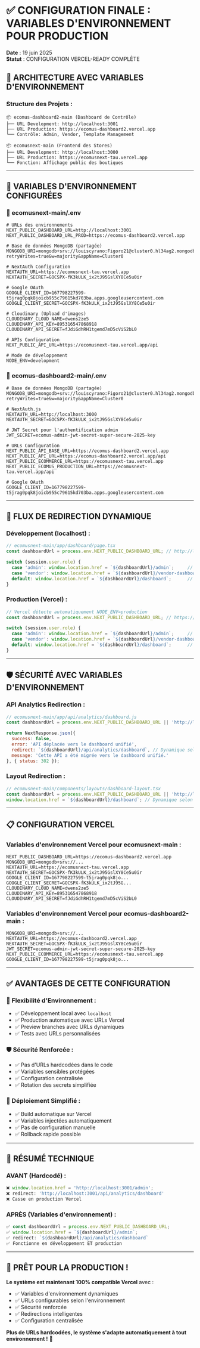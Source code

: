# ✅ CONFIGURATION FINALE : VARIABLES D'ENVIRONNEMENT POUR PRODUCTION

**Date** : 19 juin 2025  
**Statut** : CONFIGURATION VERCEL-READY COMPLÈTE  

## 🎯 ARCHITECTURE AVEC VARIABLES D'ENVIRONNEMENT

### **Structure des Projets** :
```
📦 ecomus-dashboard2-main (Dashboard de Contrôle)
├── URL Development: http://localhost:3001
├── URL Production: https://ecomus-dashboard2.vercel.app
└── Contrôle: Admin, Vendor, Template Management

📦 ecomusnext-main (Frontend des Stores) 
├── URL Development: http://localhost:3000
├── URL Production: https://ecomusnext-tau.vercel.app
└── Fonction: Affichage public des boutiques
```

---

## 🔧 VARIABLES D'ENVIRONNEMENT CONFIGURÉES

### **📁 ecomusnext-main/.env**
```properties
# URLs des environnements
NEXT_PUBLIC_DASHBOARD_URL=http://localhost:3001
NEXT_PUBLIC_DASHBOARD_URL_PROD=https://ecomus-dashboard2.vercel.app

# Base de données MongoDB (partagée)
MONGODB_URI=mongodb+srv://louiscyrano:Figoro21@cluster0.hl34ag2.mongodb.net/ecomusnext?retryWrites=true&w=majority&appName=Cluster0

# NextAuth Configuration
NEXTAUTH_URL=https://ecomusnext-tau.vercel.app
NEXTAUTH_SECRET=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

# Google OAuth
GOOGLE_CLIENT_ID=167798227599-t5jrag0pqk8joicb955c79615kd703ba.apps.googleusercontent.com
GOOGLE_CLIENT_SECRET=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

# Cloudinary (Upload d'images)
CLOUDINARY_CLOUD_NAME=dwens2ze5
CLOUDINARY_API_KEY=895316547868918
CLOUDINARY_API_SECRET=fJdiGdhRH1tgemd7mD5cViS2bL0

# APIs Configuration
NEXT_PUBLIC_API_URL=https://ecomusnext-tau.vercel.app/api

# Mode de développement
NODE_ENV=development
```

### **📁 ecomus-dashboard2-main/.env**
```properties
# Base de données MongoDB (partagée)
MONGODB_URI=mongodb+srv://louiscyrano:Figoro21@cluster0.hl34ag2.mongodb.net/ecomusnext?retryWrites=true&w=majority&appName=Cluster0

# NextAuth.js
NEXTAUTH_URL=http://localhost:3000
NEXTAUTH_SECRET=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

# JWT Secret pour l'authentification admin
JWT_SECRET=ecomus-admin-jwt-secret-super-secure-2025-key

# URLs Configuration
NEXT_PUBLIC_API_BASE_URL=https://ecomus-dashboard2.vercel.app
NEXT_PUBLIC_API_URL=https://ecomus-dashboard2.vercel.app/api
NEXT_PUBLIC_ECOMMERCE_URL=https://ecomusnext-tau.vercel.app
NEXT_PUBLIC_ECOMUS_PRODUCTION_URL=https://ecomusnext-tau.vercel.app/api

# Google OAuth
GOOGLE_CLIENT_ID=167798227599-t5jrag0pqk8joicb955c79615kd703ba.apps.googleusercontent.com
```

---

## 🚀 FLUX DE REDIRECTION DYNAMIQUE

### **Développement (localhost)** :
```javascript
// ecomusnext-main/app/dashboard/page.tsx
const dashboardUrl = process.env.NEXT_PUBLIC_DASHBOARD_URL; // http://localhost:3001

switch (session.user.role) {
  case 'admin': window.location.href = `${dashboardUrl}/admin`;     // → http://localhost:3001/admin
  case 'vendor': window.location.href = `${dashboardUrl}/vendor-dashboard`; // → http://localhost:3001/vendor-dashboard
  default: window.location.href = `${dashboardUrl}/dashboard`;      // → http://localhost:3001/dashboard
}
```

### **Production (Vercel)** :
```javascript
// Vercel détecte automatiquement NODE_ENV=production
const dashboardUrl = process.env.NEXT_PUBLIC_DASHBOARD_URL; // https://ecomus-dashboard2.vercel.app

switch (session.user.role) {
  case 'admin': window.location.href = `${dashboardUrl}/admin`;     // → https://ecomus-dashboard2.vercel.app/admin
  case 'vendor': window.location.href = `${dashboardUrl}/vendor-dashboard`; // → https://ecomus-dashboard2.vercel.app/vendor-dashboard
  default: window.location.href = `${dashboardUrl}/dashboard`;      // → https://ecomus-dashboard2.vercel.app/dashboard
}
```

---

## 🛡️ SÉCURITÉ AVEC VARIABLES D'ENVIRONNEMENT

### **API Analytics Redirection** :
```javascript
// ecomusnext-main/app/api/analytics/dashboard.js
const dashboardUrl = process.env.NEXT_PUBLIC_DASHBOARD_URL || 'http://localhost:3001';

return NextResponse.json({
  success: false,
  error: 'API déplacée vers le dashboard unifié',
  redirect: `${dashboardUrl}/api/analytics/dashboard`, // Dynamique selon l'environnement
  message: 'Cette API a été migrée vers le dashboard unifié.'
}, { status: 302 });
```

### **Layout Redirection** :
```javascript
// ecomusnext-main/components/layouts/dashboard-layout.tsx
const dashboardUrl = process.env.NEXT_PUBLIC_DASHBOARD_URL || 'http://localhost:3001';
window.location.href = `${dashboardUrl}/dashboard`; // Dynamique selon l'environnement
```

---

## 📋 CONFIGURATION VERCEL

### **Variables d'environnement Vercel pour ecomusnext-main** :
```
NEXT_PUBLIC_DASHBOARD_URL=https://ecomus-dashboard2.vercel.app
MONGODB_URI=mongodb+srv://...
NEXTAUTH_URL=https://ecomusnext-tau.vercel.app
NEXTAUTH_SECRET=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
GOOGLE_CLIENT_ID=167798227599-t5jrag0pqk8jo...
GOOGLE_CLIENT_SECRET=GOCSPX-fK3kULK_ix2tJ95G...
CLOUDINARY_CLOUD_NAME=dwens2ze5
CLOUDINARY_API_KEY=895316547868918
CLOUDINARY_API_SECRET=fJdiGdhRH1tgemd7mD5cViS2bL0
```

### **Variables d'environnement Vercel pour ecomus-dashboard2-main** :
```
MONGODB_URI=mongodb+srv://...
NEXTAUTH_URL=https://ecomus-dashboard2.vercel.app
NEXTAUTH_SECRET=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
JWT_SECRET=ecomus-admin-jwt-secret-super-secure-2025-key
NEXT_PUBLIC_ECOMMERCE_URL=https://ecomusnext-tau.vercel.app
GOOGLE_CLIENT_ID=167798227599-t5jrag0pqk8jo...
```

---

## ✅ AVANTAGES DE CETTE CONFIGURATION

### **🔄 Flexibilité d'Environnement** :
- ✅ Développement local avec `localhost`
- ✅ Production automatique avec URLs Vercel
- ✅ Preview branches avec URLs dynamiques
- ✅ Tests avec URLs personnalisées

### **🛡️ Sécurité Renforcée** :
- ✅ Pas d'URLs hardcodées dans le code
- ✅ Variables sensibles protégées
- ✅ Configuration centralisée
- ✅ Rotation des secrets simplifiée

### **🚀 Déploiement Simplifié** :
- ✅ Build automatique sur Vercel
- ✅ Variables injectées automatiquement
- ✅ Pas de configuration manuelle
- ✅ Rollback rapide possible

---

## 🎯 RÉSUMÉ TECHNIQUE

### **AVANT (Hardcodé)** :
```javascript
❌ window.location.href = 'http://localhost:3001/admin';
❌ redirect: 'http://localhost:3001/api/analytics/dashboard'
❌ Casse en production Vercel
```

### **APRÈS (Variables d'environnement)** :
```javascript
✅ const dashboardUrl = process.env.NEXT_PUBLIC_DASHBOARD_URL;
✅ window.location.href = `${dashboardUrl}/admin`;
✅ redirect: `${dashboardUrl}/api/analytics/dashboard`
✅ Fonctionne en développement ET production
```

---

## 🚀 PRÊT POUR LA PRODUCTION !

**Le système est maintenant 100% compatible Vercel** avec :
- ✅ Variables d'environnement dynamiques
- ✅ URLs configurables selon l'environnement
- ✅ Sécurité renforcée
- ✅ Redirections intelligentes
- ✅ Configuration centralisée

**Plus de URLs hardcodées, le système s'adapte automatiquement à tout environnement !** 🎉
